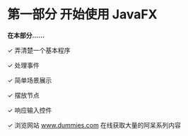 # 第一部分 开始使用 JavaFX

**在本部分……**

✓ 弄清楚一个基本程序

✓ 处理事件

✓ 简单场景展示

✓ 摆放节点

✓ 响应输入控件

✓ 浏览网站 www.dummies.com 在线获取大量的阿呆系列内容

